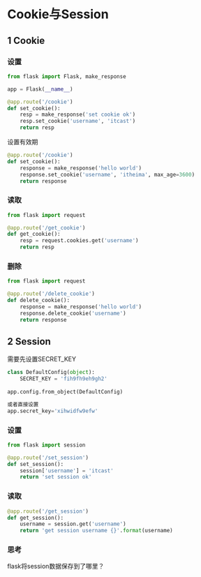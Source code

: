 # Cookie与Session

## 1 Cookie

### 设置

```python
from flask import Flask, make_response

app = Flask(__name__)

@app.route('/cookie')
def set_cookie():
	resp = make_response('set cookie ok')
	resp.set_cookie('username', 'itcast')
	return resp
```

设置有效期

```python
@app.route('/cookie')
def set_cookie():
    response = make_response('hello world')
    response.set_cookie('username', 'itheima', max_age=3600)
    return response
```

### 读取

```python
from flask import request

@app.route('/get_cookie')
def get_cookie():
    resp = request.cookies.get('username')
    return resp
```

### 删除

```python
from flask import request

@app.route('/delete_cookie')
def delete_cookie():
    response = make_response('hello world')
    response.delete_cookie('username')
    return response
```

## 2 Session

需要先设置SECRET_KEY

```python
class DefaultConfig(object):
    SECRET_KEY = 'fih9fh9eh9gh2'
   
app.config.from_object(DefaultConfig)

或者直接设置
app.secret_key='xihwidfw9efw'
```

### 设置

```python
from flask import session

@app.route('/set_session')
def set_session():
    session['username'] = 'itcast'
    return 'set session ok'
```

### 读取

```python
@app.route('/get_session')
def get_session():
    username = session.get('username')
    return 'get session username {}'.format(username)
```

### 思考

flask将session数据保存到了哪里？
